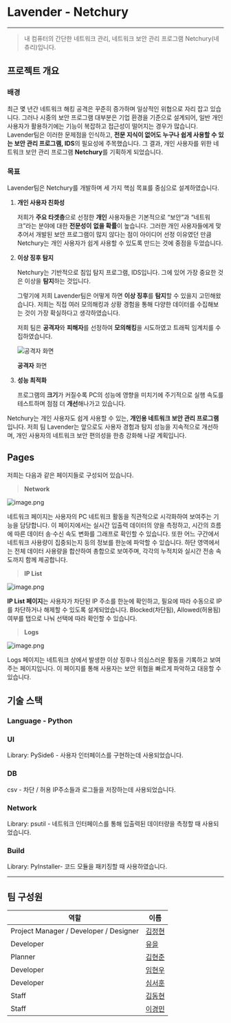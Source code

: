 # Lavender - Netchury

---

> 내 컴퓨터의 간단한 네트워크 관리, 네트워크 보안 관리 프로그램 Netchury(네츄리)입니다.

## 프로젝트 개요

### **배경**

최근 몇 년간 네트워크 해킹 공격은 꾸준히 증가하며 일상적인 위협으로 자리 잡고 있습니다. 
그러나 시중의 보안 프로그램 대부분은 기업 환경을 기준으로 설계되어, 
일반 개인 사용자가 활용하기에는 기능이 복잡하고 접근성이 떨어지는 경우가 많습니다.
Lavender팀은 이러한 문제점을 인식하고, **전문 지식이 없어도 누구나 쉽게 사용할 수 있는 
보안 관리 프로그램, IDS**의 필요성에 주목했습니다. 그 결과, 개인 사용자를 위한
네트워크 보안 관리 프로그램 **Netchury**를 기획하게 되었습니다.

### **목표**

Lavender팀은 Netchury를 개발하며 세 가지 핵심 목표를 중심으로 설계하였습니다.

1. **개인 사용자 친화성**
    
    저희가 **주요 타겟층**으로 선정한 **개인** 사용자들은 기본적으로 “보안”과 “네트워크”라는 분야에 대한 **전문성이** **없을 확률**이 높습니다. 그러한 개인 사용자들에게 맞추어서 개발된 보안 프로그램이 많지 않다는 점이 아이디어 선정 이유였던 만큼 Netchury는 개인 사용자가 쉽게 사용할 수 있도록 만드는 것에 중점을 두었습니다.
    
2. **이상 징후 탐지**
    
    Netchury는 기반적으로 침입 탐지 프로그램, IDS입니다. 그에 있어 가장 중요한 것은 
    이상을 **탐지**하는 것입니다.
    
    그렇기에 저희 Lavender팀은 어떻게 하면 **이상 징후**를 **탐지**할 수 있을지 고민해왔습니다.
    저희는 직접 여러 모의해킹과 상황 경험을 통해 다양한 데이터를 수집해보는 것이 가장 확실하다고 생각하였습니다.
    
    저희 팀은 **공격자**와 **피해자**를 선정하여 **모의해킹**을 시도하였고 트래픽 임계치를 수집하였습니다.
    
    ![**공격자** 화면](attachment:23a980ce-b51b-4286-ab44-cff7e05eb478:65a6ec3e-ce99-48d0-a0a9-80a3c3fe2112.png)
    
    **공격자** 화면
    
3. **성능 최적화**
    
    프로그램의 **크기**가 커질수록 PC의 성능에 영향을 미치기에 주기적으로 실행 속도를 테스트하며 점점 더 **개선**해나가고 있습니다.
    

Netchury는 개인 사용자도 쉽게 사용할 수 있는, **개인용 네트워크 보안 관리 프로그램**입니다.
저희 팀 Lavender는 앞으로도 사용자 경험과 탐지 성능을 지속적으로 개선하며, 
개인 사용자의 네트워크 보안 편의성을 한층 강화해 나갈 계획입니다.

## Pages

저희는 다음과 같은 페이지들로 구성되어 있습니다.

> **Network**
> 

![image.png](attachment:10270f5b-4a28-404f-8087-9a8f9b989864:image.png)

네트워크 페이지는 사용자의 PC 네트워크 활동을 직관적으로 시각화하여 보여주는 기능을 담당합니다. 
이 페이지에서는 실시간 입출력 데이터의 양을 측정하고, 
시간의 흐름에 따른 데이터 송·수신 속도 변화를 그래프로 확인할 수 있습니다.
또한 어느 구간에서 네트워크 사용량이 집중되는지 등의 정보를 한눈에 파악할 수 있습니다.
하단 영역에서는 전체 데이터 사용량을 합산하여 총합으로 보여주며,
각각의 누적치와 실시간 전송 속도까지 함께 제공합니다.

> **IP List**
> 

![image.png](attachment:81d46d20-1da3-4db8-a752-abebd2f8b36e:image.png)

**IP List 페이지**는 사용자가 차단된 IP 주소를 한눈에 확인하고, 
필요에 따라 수동으로 IP를 차단하거나 해제할 수 있도록 설계되었습니다.
Blocked(차단됨), Allowed(허용됨) 여부를 탭으로 나눠 선택에 따라 확인할 수 있습니다.

> **Logs**
> 

![image.png](attachment:6e59deb2-424f-4810-bc5f-60b06798d093:image.png)

Logs 페이지는 네트워크 상에서 발생한 이상 징후나 의심스러운 활동을 기록하고 보여주는 페이지입니다. 
이 페이지를 통해 사용자는 보안 위협을 빠르게 파악하고 대응할 수 있습니다.

## 기술 스택

### Language - Python

### UI

Library: PySide6 - 사용자 인터페이스를 구현하는데 사용되었습니다.

### DB

 csv - 차단 / 허용 IP주소들과 로그들을 저장하는데 사용되었습니다.

### Network

Library: psutil - 네트워크 인터페이스를 통해 입출력된 데이터량을 측정할 때 사용되었습니다.

### Build

Library: PyInstaller- 코드 모듈을 패키징할 때 사용하였습니다.

---

## 팀 구성원

| 역할 | 이름 |
|------|------|
| Project Manager / Developer / Designer | [김정현](https://github.com/vlsvita) |
| Developer | [유을](https://github.com/skwo27) |
| Planner | [김현준](https://github.com/insu6322) |
| Developer | [임현우](https://github.com/imhyeonu826) |
| Developer | [심서훈](https://github.com/Simseoh) |
| Staff | [김동현](https://github.com/kdh1123) |
| Staff | [이경민](https://github.com/sitetamp) |
